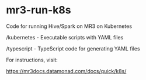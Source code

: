 mr3-run-k8s
===========
Code for running Hive/Spark on MR3 on Kubernetes

  /kubernetes - Executable scripts with YAML files

  /typescript - TypeScript code for generating YAML files

For instructions, visit:

  https://mr3docs.datamonad.com/docs/quick/k8s/ 

